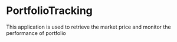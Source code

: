 # PortfolioTracking
 This application is used to retrieve the market price and monitor the performance of portfolio
